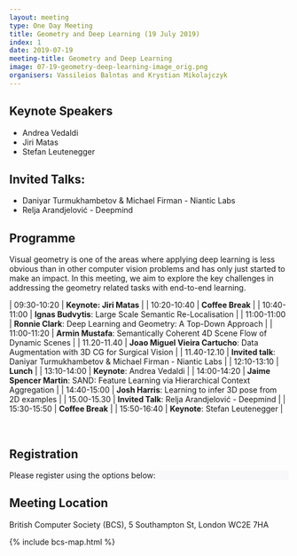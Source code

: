 ```yaml
---
layout: meeting
type: One Day Meeting
title: Geometry and Deep Learning (19 July 2019)
index: 1
date: 2019-07-19
meeting-title: Geometry and Deep Learning
image: 07-19-geometry-deep-learning-image_orig.png
organisers: Vassileios Balntas and Krystian Mikolajczyk
---
```




## Keynote Speakers

- Andrea Vedaldi
- Jiri Matas
- Stefan Leutenegger

## Invited Talks:

- Daniyar Turmukhambetov & Michael Firman - Niantic Labs
- Relja Arandjelović - Deepmind

## Programme

Visual geometry is one of the areas where applying deep learning is less obvious than in other computer vision problems and has only just started to make an impact. In this meeting, we aim to explore the key challenges in addressing the geometry related tasks with end-to-end learning.


| 09:30-10:20 | **Keynote: Jiri Matas** |
| 10:20-10:40 | **Coffee Break** |
| 10:40-11:00 | **Ignas Budvytis**: Large Scale Semantic Re-Localisation |
| 11:00-11:00 | **Ronnie Clark**: Deep Learning and Geometry: A Top-Down Approach |
| 11:00-11:20 | **Armin Mustafa**: Semantically Coherent 4D Scene Flow of Dynamic Scenes |
| 11.20-11.40 | **Joao Miguel Vieira Cartucho**: Data Augmentation with 3D CG for Surgical Vision |
| 11.40-12.10 | **Invited talk**: Daniyar Turmukhambetov & Michael Firman - Niantic Labs |
| 12:10-13:10 | **Lunch** |
| 13:10-14:00 | **Keynote**: Andrea Vedaldi |
| 14:00-14:20 | **Jaime Spencer Martin**: SAND: Feature Learning via Hierarchical Context Aggregation |
| 14:40-15:00 | **Josh Harris**: Learning to infer 3D pose from 2D examples |
| 15.00-15.30 | **Invited Talk**: Relja Arandjelović - Deepmind |
| 15:30-15:50 | **Coffee Break** |
| 15:50-16:40 | **Keynote**: Stefan Leutenegger |

<br>

## Registration

<div class="container-fluid pb-3">
    <div class="card p-1" style="background: #F8F7FA">
        <div class="card-body mx-auto">
          Please register using the options below:
        </div>
        <div id="eventbrite-widget-container-50264244709"></div>
    </div>
</div>

<script src="https://www.eventbrite.co.uk/static/widgets/eb_widgets.js"></script>

<script type="text/javascript">
    var exampleCallback = function() {
        console.log('Order complete!');
    };

    function getWidth() {
      if (self.innerWidth) {
        return self.innerWidth;
      }

      if (document.documentElement && document.documentElement.clientWidth) {
        return document.documentElement.clientWidth;
      }

      if (document.body) {
        return document.body.clientWidth;
      }
    }

    var height_to_use = 600;

    if (getWidth() < 1000) {
        height_to_use = 650;
    }

    if (getWidth() < 800) {
        height_to_use = 700;
    }

    if (getWidth() < 550) {
        height_to_use = 710;
    }

    window.EBWidgets.createWidget({
        // Required
        widgetType: 'checkout',
        eventId: '50264244709',
        iframeContainerId: 'eventbrite-widget-container-50264244709',

        // Optional
        iframeContainerHeight: height_to_use,  // Widget height in pixels. Defaults to a minimum of 425px if not provided
        onOrderComplete: exampleCallback  // Method called when an order has successfully completed
    });
</script>

## Meeting Location

British Computer Society (BCS), 5 Southampton St, London WC2E 7HA

{% include bcs-map.html %}

